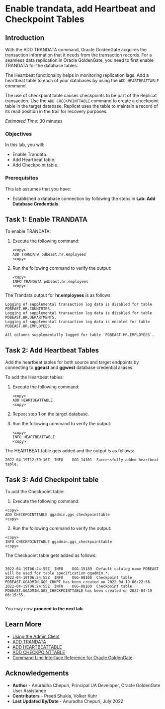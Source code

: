 # Enable trandata, add Heartbeat and Checkpoint Tables

## Introduction

With the ADD TRANDATA command, Oracle GoldenGate acquires the transaction information that it needs from the transaction records. For a seamless data replication in Oracle GoldenGate, you need to first enable TRANDATA for the database tables.

The Heartbeat functionality helps in monitoring replication lags. Add a heartbeat table to each of your databases by using the `ADD HEARTBEATTABLE` command.

The use of checkpoint table causes checkpoints to be part of the Replicat transaction. Use the `ADD CHECKPOINTTABLE` command to create a checkpoint table in the target database. Replicat uses the table to maintain a record of its read position in the trail for recovery purposes.

*Estimated Time*: 30 minutes

### Objectives
In this lab, you will:
* Enable Trandata.
* Add Heartbeat table.
* Add Checkpoint table.

### Prerequisites
This lab assumes that you have:
* Established a database connection by following the steps in **Lab: Add Database Credentials**.

## Task 1: Enable TRANDATA

To enable TRANDATA:

1. Execute the following command:

    ```
    <copy>
    ADD TRANDATA pdbeast.hr.employees
    <copy>
    ```
2. Run the following command to verify the output:

    ```
    <copy>
    INFO TRANDATA pdbeast.hr.employees
    <copy>
    ```
The Trandata output for **hr.employees** is as follows:

  ```
  Logging of supplemental transaction log data is disabled for table PDBEAST.HR.COUNTRIES.
  Logging of supplemental transaction log data is disabled for table PDBEAST.HR.DEPARTMENTS.
  Logging of supplemental transaction log data is enabled for table PDBEAST.HR.EMPLOYEES.

All columns supplementally logged for table `PDBEAST.HR.EMPLOYEES`.

  ```


## Task 2: Add Heartbeat Tables
Add the heartbeat tables for both source and target endpoints by connecting to **ggeast** and **ggwest** database credential aliases.

To add the Heartbeat tables:

1. Execute the following command:

    ```
    <copy>
    ADD HEARTBEATTABLE
    <copy>

    ```
2. Repeat step 1 on the target database.

3.  Run the following command to verify the output:

    ```
    <copy>
    INFO HEARTBEATTABLE
    <copy>
    ```
The HEARTBEAT table gets added and the output is as follows:

  ```
  2022-04-19T12:59:16Z  INFO    OGG-14101  Successfully added heartbeat table.

  ```

## Task 3: Add Checkpoint table

To add the Checkpoint table:

1. Execute the following command:

  ```
  <copy>
  ADD CHECKPOINTTABLE ggadmin.ggs_checkpointtable
  <copy>

  ```
2. Run the following command to verify the output:

  ```
  <copy>
  INFO CHECKPOINTTABLE ggadmin.ggs_checkpointtable
  <copy>

  ```

  The Checkpoint table gets added as follows:

  ```

  2022-04-19T06:24:55Z  INFO    OGG-15189  Default catalog name PDBEAST will be used for table specification ggadmin.*.
  2022-04-19T06:24:55Z  INFO    OGG-08100  Checkpoint table PDBEAST.GGADMIN.GGS_CHKPT has been created on 2022-04-19 06:22:56.
  2022-04-19T06:24:55Z  INFO    OGG-08100  Checkpoint table PDBEAST.GGADMIN.GGS_CHECKPOINTTABLE has been created on 2022-04-19 06:15:55.


  ```

You may now **proceed to the next lab**.


## Learn More
* [Using the Admin Client](https://docs.oracle.com/en/middleware/goldengate/core/21.1/admin/getting-started-oracle-goldengate-process-interfaces.html#GUID-84B33389-0594-4449-BF1A-A496FB1EDB29)
* [ADD TRANDATA](https://docs.oracle.com/en/middleware/goldengate/core/21.3/gclir/add-trandata.html#GUID-D3FD004B-81E4-4185-92D3-812834A5DEFC)
* [ADD HEARTBEATTABLE](https://docs.oracle.com/en/middleware/goldengate/core/21.3/gclir/add-heartbeattable.html#GUID-126E30A2-DC7A-4C93-93EC-0EB8BA7C13CB)
* [ADD CHECKPOINTTABLE](https://docs.oracle.com/en/middleware/goldengate/core/21.3/gclir/add-checkpointtable.html#GUID-870D65C1-A18E-4B2D-8257-F58E9A808197)
* [Command Line Interface Reference for Oracle GoldenGate](https://docs.oracle.com/en/middleware/goldengate/core/21.3/gclir/add-checkpointtable.html#GUID-870D65C1-A18E-4B2D-8257-F58E9A808197)

## Acknowledgements
* **Author** - Anuradha Chepuri, Principal UA Developer, Oracle GoldenGate User Assistance
* **Contributors** -  Preeti Shukla, Volker Kuhr
* **Last Updated By/Date** - Anuradha Chepuri, July 2022
